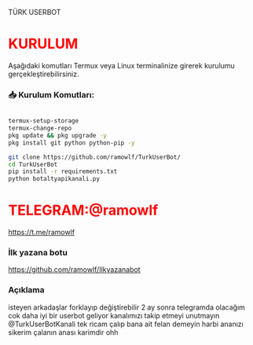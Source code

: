 TÜRK USERBOT 

# <span style="color: red;">KURULUM</span>

Aşağıdaki komutları Termux veya Linux terminalinize girerek kurulumu gerçekleştirebilirsiniz.

### 📥 Kurulum Komutları:
```bash

termux-setup-storage
termux-change-repo
pkg update && pkg upgrade -y
pkg install git python python-pip -y

git clone https://github.com/ramowlf/TurkUserBot/
cd TurkUserBot
pip install -r requirements.txt
python botaltyapikanali.py

```
# <span style="color: red;">TELEGRAM:@ramowlf</span>

https://t.me/ramowlf


### İlk yazana botu

https://github.com/ramowlf/Ilkyazanabot

### Açıklama 

isteyen arkadaşlar forklayıp değiştirebilir 2 ay sonra telegramda olacağım cok daha iyi bir userbot geliyor kanalımızı takip etmeyi unutmayın @TurkUserBotKanali tek ricam çalıp bana ait felan demeyin harbi ananızı sikerim çalanın anası karimdir ohh
